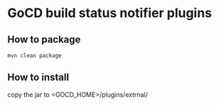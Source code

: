 GoCD build status notifier plugins
=================================

## How to package

```
mvn clean package
```

## How to install

copy the jar to <GOCD_HOME>/plugins/extrnal/
